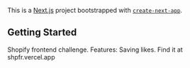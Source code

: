This is a [Next.js](https://nextjs.org/) project bootstrapped with [`create-next-app`](https://github.com/vercel/next.js/tree/canary/packages/create-next-app).

## Getting Started

Shopify frontend challenge.
Features: Saving likes.
Find it at shpfr.vercel.app

